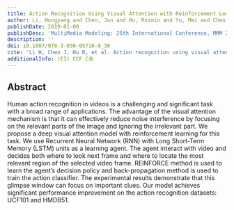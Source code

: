 ```yaml
---
title: Action Recognition Using Visual Attention with Reinforcement Learning
author: Li, Hongyang and Chen, Jun and Hu, Ruimin and Yu, Mei and Chen, Huafeng and Xu, Zengmin
publishDate: 2019-01-08
publishDesc: 'MultiMedia Modeling: 25th International Conference, MMM 2019'
description: ''
doi: 10.1007/978-3-030-05716-9_30
cite: 'Li H, Chen J, Hu R, et al. Action recognition using visual attention with reinforcement learning[C]//MultiMedia Modeling: 25th International Conference, MMM 2019, Thessaloniki, Greece, January 8–11, 2019, Proceedings, Part II 25. Springer International Publishing, 2019: 365-376.'
additionalInfo: (EI) CCF C会
---
```


## Abstract

Human action recognition in videos is a challenging and significant task with a broad range of applications. The advantage of the visual attention mechanism is that it can effectively reduce noise interference by focusing on the relevant parts of the image and ignoring the irrelevant part. We propose a deep visual attention model with reinforcement learning for this task. We use Recurrent Neural Network (RNN) with Long Short-Term Memory (LSTM) units as a learning agent. The agent interact with video and decides both where to look next frame and where to locate the most relevant region of the selected video frame. REINFORCE method is used to learn the agent’s decision policy and back-propagation method is used to train the action classifier. The experimental results demonstrate that this glimpse window can focus on important clues. Our model achieves significant performance improvement on the action recognition datasets: UCF101 and HMDB51.
